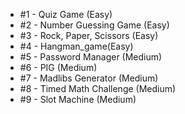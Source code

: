 * #1 - Quiz Game (Easy)
* #2 - Number Guessing Game (Easy)
* #3 - Rock, Paper, Scissors (Easy)
* #4 - Hangman_game(Easy)
* #5 - Password Manager (Medium)
* #6 - PIG (Medium)
* #7 - Madlibs Generator (Medium)
* #8 - Timed Math Challenge (Medium)
* #9 - Slot Machine (Medium)



 

